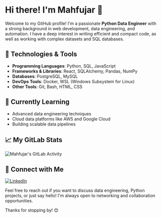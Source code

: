 # Hi there! I'm Mahfujar 👋

Welcome to my GitHub profile! I'm a passionate **Python Data Engineer** with a strong background in web development, data engineering, and automation. I have a deep interest in writing efficient and compact code, as well as working with complex datasets and SQL databases.

## 🔧 Technologies & Tools

- **Programming Languages**: Python, SQL, JavaScript
- **Frameworks & Libraries**: React, SQLAlchemy, Pandas, NumPy
- **Databases**: PostgreSQL, MySQL
- **DevOps Tools**: Docker, WSL (Windows Subsystem for Linux)
- **Other Tools**: Git, Bash, HTML, CSS

## 🌱 Currently Learning

- Advanced data engineering techniques
- Cloud data platforms like AWS and Google Cloud
- Building scalable data pipelines

## 📈 My GitLab Stats

![Mahfujar's GitLab Activity](https://img.shields.io/badge/dynamic/json?color=fc6d26&label=commits&query=%24[0].commit&url=https://gitlab.com/api/v4/users/mahfujar/events)

## 💼 Connect with Me

[![LinkedIn](https://img.shields.io/badge/LinkedIn-Mahfujar-informational?style=flat-square&logo=linkedin&logoColor=white&color=0D76A8)](https://www.linkedin.com/in/mrnoyon/)

Feel free to reach out if you want to discuss data engineering, Python projects, or just say hello! I'm always open to networking and collaboration opportunities.

Thanks for stopping by! 😊
